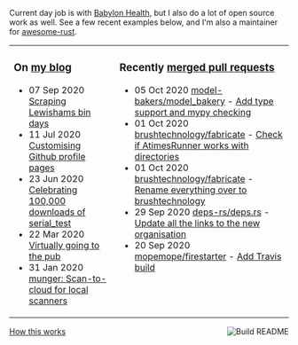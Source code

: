 Current day job is with [Babylon Health](https://github.com/babylonhealth), but I also do a lot of open source work as well. See a few recent examples below, and I'm also a maintainer for [awesome-rust](https://github.com/rust-unofficial/awesome-rust).

<table><tr><td valign="top">

### On [my blog](https://tevps.net/blog)
<!-- blog starts -->
* 07 Sep 2020 [Scraping Lewishams bin days](https://tevps.net/blog/2020/9/7/scraping-lewishams-bin-days/)
* 11 Jul 2020 [Customising Github profile pages](https://tevps.net/blog/2020/7/11/customising-github-profile-pages/)
* 23 Jun 2020 [Celebrating 100,000 downloads of serial_test](https://tevps.net/blog/2020/6/23/celebrating-100000-downloads-serial_test/)
* 22 Mar 2020 [Virtually going to the pub](https://tevps.net/blog/2020/3/22/virtually-going-pub/)
* 31 Jan 2020 [munger: Scan-to-cloud for local scanners](https://tevps.net/blog/2020/1/31/munger-scan-to-cloud-for-local-scanners/)
<!-- blog ends -->

</td><td valign="top">

### Recently [merged pull requests](https://github.com/search?o=desc&q=is%3Apr+author%3Apalfrey+-user%3Apalfrey+is%3Amerged+is%3Apublic&s=created&type=Issues)

<!-- prs starts -->
* 05 Oct 2020 [model-bakers/model_bakery](https://github.com/model-bakers/model_bakery) - [Add type support and mypy checking](https://github.com/model-bakers/model_bakery/pull/100)
* 01 Oct 2020 [brushtechnology/fabricate](https://github.com/brushtechnology/fabricate) - [Check if AtimesRunner works with directories](https://github.com/brushtechnology/fabricate/pull/98)
* 01 Oct 2020 [brushtechnology/fabricate](https://github.com/brushtechnology/fabricate) - [Rename everything over to brushtechnology](https://github.com/brushtechnology/fabricate/pull/100)
* 29 Sep 2020 [deps-rs/deps.rs](https://github.com/deps-rs/deps.rs) - [Update all the links to the new organisation](https://github.com/deps-rs/deps.rs/pull/47)
* 20 Sep 2020 [mopemope/firestarter](https://github.com/mopemope/firestarter) - [Add Travis build](https://github.com/mopemope/firestarter/pull/2)
<!-- prs ends -->

</td></tr></table>

<a href="https://github.com/palfrey/palfrey/actions"><img src="https://github.com/palfrey/palfrey/workflows/Build%20README/badge.svg?branch=master" align="right" alt="Build README"></a> <a href="https://tevps.net/blog/2020/7/11/customising-github-profile-pages/">How this works</a>
